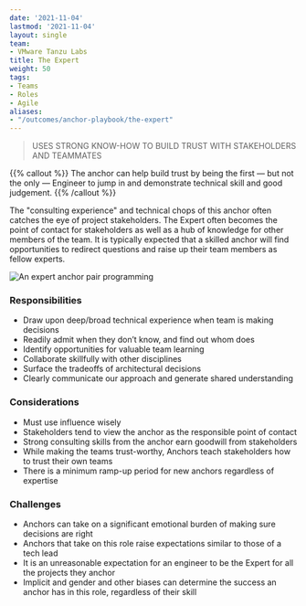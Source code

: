 ```yaml
---
date: '2021-11-04'
lastmod: '2021-11-04'
layout: single
team:
- VMware Tanzu Labs
title: The Expert
weight: 50
tags:
- Teams
- Roles
- Agile
aliases:
- "/outcomes/anchor-playbook/the-expert"
---
```

> USES STRONG KNOW-HOW TO BUILD TRUST WITH STAKEHOLDERS AND TEAMMATES

{{% callout %}}
The anchor can help build trust by being the first — but not the only — Engineer to jump in and demonstrate technical skill and good judgement.
{{% /callout %}}

The "consulting experience" and technical chops of this anchor often catches the eye of project stakeholders. The Expert often becomes the point of contact for  stakeholders as well as a hub of knowledge for other members of the team. It is typically expected that a skilled anchor will find opportunities to redirect questions and raise up their team members as fellow experts.

![An expert anchor pair programming](/learningpaths/anchor-playbook/images/pairing1.jpg)

### Responsibilities
- Draw upon deep/broad technical experience when team is making decisions
- Readily admit when they don’t know, and find out whom does
- Identify opportunities for valuable team learning
- Collaborate skillfully with other disciplines
- Surface the tradeoffs of architectural decisions
- Clearly communicate our approach and generate shared understanding

### Considerations
- Must use influence wisely
- Stakeholders tend to view the anchor as the responsible point of contact
- Strong consulting skills from the anchor earn goodwill from stakeholders
- While making the teams trust-worthy, Anchors teach stakeholders how to trust their own teams
- There is a minimum ramp-up period for new anchors regardless of expertise

### Challenges
- Anchors can take on a significant emotional burden of making sure decisions are right
- Anchors that take on this role raise expectations similar to those of a tech lead
- It is an unreasonable expectation for an engineer to be the Expert for all the projects they anchor
- Implicit and gender and other biases can determine the success an anchor has in this role, regardless of their skill
